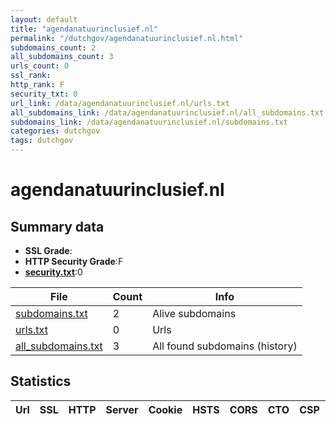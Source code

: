 ```yaml
---
layout: default
title: "agendanatuurinclusief.nl"
permalink: "/dutchgov/agendanatuurinclusief.nl.html"
subdomains_count: 2
all_subdomains_count: 3
urls_count: 0
ssl_rank: 
http_rank: F
security_txt: 0
url_link: /data/agendanatuurinclusief.nl/urls.txt
all_subdomains_link: /data/agendanatuurinclusief.nl/all_subdomains.txt
subdomains_link: /data/agendanatuurinclusief.nl/subdomains.txt
categories: dutchgov
tags: dutchgov
---
```



# agendanatuurinclusief.nl
## Summary data


 - **SSL Grade**:
 - **HTTP Security Grade**:F
 - **[security.txt](https://www.digitaleoverheid.nl/nieuws/standaard-security-txt-nu-verplicht-voor-overheid/)**:0


| File       | Count | Info |
|------------|-------|------|
|[subdomains.txt](/DutchGovScope/data/agendanatuurinclusief.nl/subdomains.txt)|2|Alive subdomains|
|[urls.txt](/DutchGovScope/data/agendanatuurinclusief.nl/urls.txt)|0|Urls|
|[all_subdomains.txt](/DutchGovScope/data/agendanatuurinclusief.nl/all_subdomains.txt)|3|All found subdomains (history)|


## Statistics


| Url | SSL | HTTP | Server | Cookie | HSTS | CORS | CTO | CSP | XFO | XXP | RP |FP| Tech |Title |
|--------|-------|-------|------|------|------|------|------|------|------|------|------|------|------|------|

